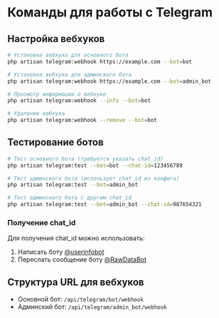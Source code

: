 # Команды для работы с Telegram

## Настройка вебхуков

```bash
# Установка вебхука для основного бота
php artisan telegram:webhook https://example.com --bot=bot

# Установка вебхука для админского бота
php artisan telegram:webhook https://example.com --bot=admin_bot

# Просмотр информации о вебхуке
php artisan telegram:webhook --info --bot=bot

# Удаление вебхука
php artisan telegram:webhook --remove --bot=bot
```

## Тестирование ботов

```bash
# Тест основного бота (требуется указать chat_id)
php artisan telegram:test --bot=bot --chat-id=123456789

# Тест админского бота (использует chat_id из конфига)
php artisan telegram:test --bot=admin_bot

# Тест админского бота с другим chat_id
php artisan telegram:test --bot=admin_bot --chat-id=987654321
```

### Получение chat_id

Для получения chat_id можно использовать:
1. Написать боту [@userinfobot](https://t.me/userinfobot)
2. Переслать сообщение боту [@RawDataBot](https://t.me/RawDataBot)

## Структура URL для вебхуков

- Основной бот: `/api/telegram/bot/webhook`
- Админский бот: `/api/telegram/admin_bot/webhook`
